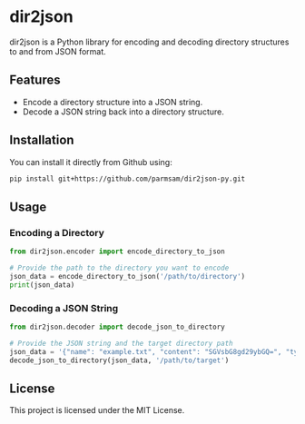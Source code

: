 # dir2json

dir2json is a Python library for encoding and decoding directory structures to and from JSON format.

## Features
- Encode a directory structure into a JSON string.
- Decode a JSON string back into a directory structure.

## Installation

<!-- To install the package, run the following command:

```bash
pip install .
``` -->

You can install it directly from Github using:

```bash
pip install git+https://github.com/parmsam/dir2json-py.git
```

## Usage

### Encoding a Directory

```python
from dir2json.encoder import encode_directory_to_json

# Provide the path to the directory you want to encode
json_data = encode_directory_to_json('/path/to/directory')
print(json_data)
```

### Decoding a JSON String

```python
from dir2json.decoder import decode_json_to_directory

# Provide the JSON string and the target directory path
json_data = '{"name": "example.txt", "content": "SGVsbG8gd29ybGQ=", "type": "binary"}'
decode_json_to_directory(json_data, '/path/to/target')
```

## License

This project is licensed under the MIT License.